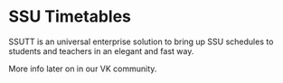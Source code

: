 SSU Timetables
==============
SSUTT is an universal enterprise solution to bring up SSU schedules to students and teachers in an elegant and fast way.

More info later on in our VK community. 
